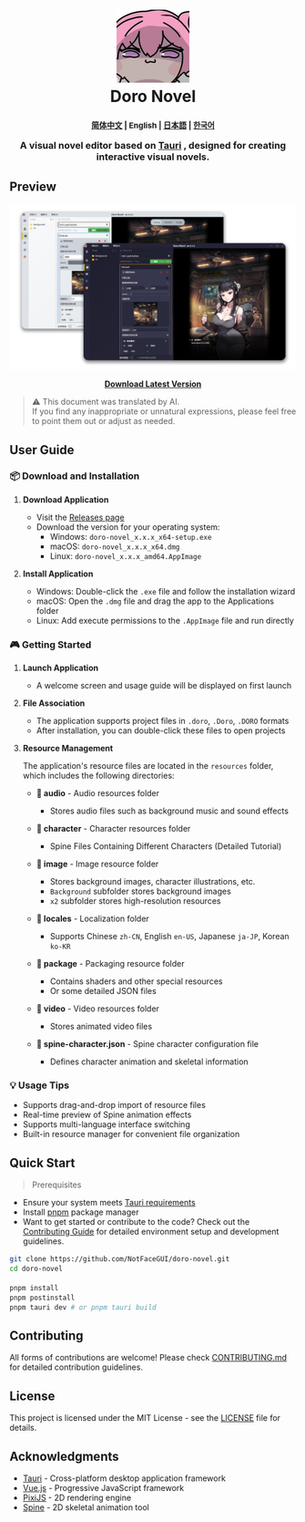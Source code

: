 <h1 align="center">
  <img src="../../src-tauri/icons/icon.png" alt="Doro Novel" width="128" />
  <br>
  Doro Novel
  <br>

</h1>

<h3 align="center">
  <p align="center">
    <small align="center">
      <a href="../../README.md">简体中文</a> | 
      English | 
      <a href="../ja-JP/README.md">日本語</a> | 
      <a href="../ko-KR/README.md">한국어</a>
    </small>
  </p>
A visual novel editor based on <a href="https://github.com/tauri-apps/tauri">Tauri</a> , designed for creating interactive visual novels.
</h3>

## Preview

![Doro Novel Preview](../image/preview-default.png)

<p align="center">
  <a href="https://github.com/NotFaceGUI/doro-novel/releases/latest">
    <strong>Download Latest Version</strong>
  </a>
</p>

> ⚠️ This document was translated by AI.  
If you find any inappropriate or unnatural expressions, please feel free to point them out or adjust as needed.


## User Guide

### 📦 Download and Installation

1. **Download Application**
   - Visit the [Releases page](https://github.com/NotFaceGUI/doro-novel/releases/latest)
   - Download the version for your operating system:
     - Windows: `doro-novel_x.x.x_x64-setup.exe`
     - macOS: `doro-novel_x.x.x_x64.dmg`
     - Linux: `doro-novel_x.x.x_amd64.AppImage`

2. **Install Application**
   - Windows: Double-click the `.exe` file and follow the installation wizard
   - macOS: Open the `.dmg` file and drag the app to the Applications folder
   - Linux: Add execute permissions to the `.AppImage` file and run directly

### 🎮 Getting Started

1. **Launch Application**
   - A welcome screen and usage guide will be displayed on first launch

2. **File Association**
   - The application supports project files in `.doro`, `.Doro`, `.DORO` formats
   - After installation, you can double-click these files to open projects

3. **Resource Management**
   
   The application's resource files are located in the `resources` folder, which includes the following directories:
   
   - **📁 audio** - Audio resources folder
     - Stores audio files such as background music and sound effects
   
   - **📁 character** - Character resources folder
     - Spine Files Containing Different Characters (Detailed Tutorial)
   
   - **📁 image** - Image resource folder
     - Stores background images, character illustrations, etc.
     - `Background` subfolder stores background images
     - `x2` subfolder stores high-resolution resources
   
   - **📁 locales** - Localization folder
     - Supports Chinese `zh-CN`, English `en-US`, Japanese `ja-JP`, Korean `ko-KR`
   
   - **📁 package** - Packaging resource folder
     - Contains shaders and other special resources
     - Or some detailed JSON files
   
   - **📁 video** - Video resources folder
     - Stores animated video files
   
   - **📄 spine-character.json** - Spine character configuration file
     - Defines character animation and skeletal information

### 💡 Usage Tips

- Supports drag-and-drop import of resource files
- Real-time preview of Spine animation effects
- Supports multi-language interface switching
- Built-in resource manager for convenient file organization

## Quick Start

> Prerequisites

- Ensure your system meets [Tauri requirements](https://tauri.app/v1/guides/getting-started/prerequisites)
- Install [pnpm](https://pnpm.io/installation) package manager
- Want to get started or contribute to the code? Check out the [Contributing Guide](../../CONTRIBUTING.md) for detailed environment setup and development guidelines.

```bash
git clone https://github.com/NotFaceGUI/doro-novel.git
cd doro-novel

pnpm install
pnpm postinstall
pnpm tauri dev # or pnpm tauri build
```

## Contributing

All forms of contributions are welcome! Please check [CONTRIBUTING.md](../../CONTRIBUTING.md) for detailed contribution guidelines.

## License

This project is licensed under the MIT License - see the [LICENSE](../../LICENSE) file for details.

## Acknowledgments

- [Tauri](https://tauri.app/) - Cross-platform desktop application framework
- [Vue.js](https://vuejs.org/) - Progressive JavaScript framework
- [PixiJS](https://pixijs.com/) - 2D rendering engine
- [Spine](http://esotericsoftware.com/) - 2D skeletal animation tool
